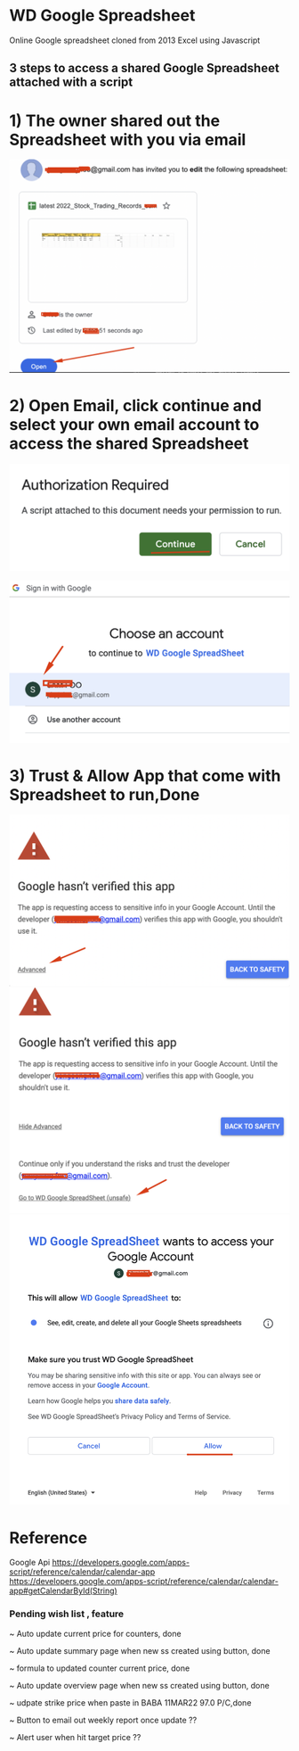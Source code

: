 # WD Google Spreadsheet 
Online Google spreadsheet cloned from 2013 Excel using Javascript

## 3 steps to access a shared Google Spreadsheet attached with a script
# 1) The owner shared out the Spreadsheet with you via email
![sample splunk output](https://github.com/samxrc/wd_ss/blob/master/1_openemail.png?raw=true)

# 2) Open Email, click continue and select your own email account to access the shared Spreadsheet
![sample splunk output](https://github.com/samxrc/wd_ss/blob/master/2_continue.png?raw=true)

![sample splunk output](https://github.com/samxrc/wd_ss/blob/master/3_choose_ur_account.png?raw=true)

# 3) Trust & Allow App that come with Spreadsheet to run,Done 
![sample splunk output](https://github.com/samxrc/wd_ss/blob/master/4_advanced.png?raw=true)
![sample splunk output](https://github.com/samxrc/wd_ss/blob/master/5_trust.png?raw=true)
![sample splunk output](https://github.com/samxrc/wd_ss/blob/master/6_allow.png?raw=true)


 



# Reference 
Google Api 
https://developers.google.com/apps-script/reference/calendar/calendar-app
https://developers.google.com/apps-script/reference/calendar/calendar-app#getCalendarById(String)

### Pending wish list , feature
~ Auto update current price for counters, done

~ Auto update summary page when new ss created using button, done

~ formula to updated counter current price, done

~ Auto update overview page when new ss created using button, done 

~ udpate strike price when paste in BABA 11MAR22 97.0 P/C,done

~ Button to email out weekly report once update ??

~ Alert user when hit target price ??




